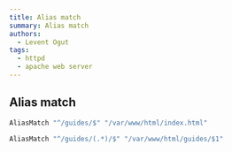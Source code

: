 ```yaml
---
title: Alias match
summary: Alias match
authors:
  - Levent Ogut
tags:
  - httpd
  - apache web server
---
```

## Alias match

```apache
AliasMatch "^/guides/$" "/var/www/html/index.html"

AliasMatch "^/guides/(.*)/$" "/var/www/html/guides/$1"
```
